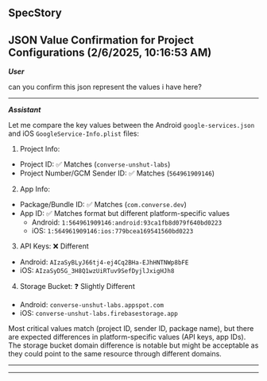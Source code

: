 ## SpecStory

## JSON Value Confirmation for Project Configurations (2/6/2025, 10:16:53 AM)

_**User**_

can you confirm this json represent the values i have here?



---

_**Assistant**_

Let me compare the key values between the Android `google-services.json` and iOS `GoogleService-Info.plist` files:

1. Project Info:
- Project ID: ✅ Matches (`converse-unshut-labs`)
- Project Number/GCM Sender ID: ✅ Matches (`564961909146`)

2. App Info:
- Package/Bundle ID: ✅ Matches (`com.converse.dev`)
- App ID: ✅ Matches format but different platform-specific values
  - Android: `1:564961909146:android:93ca1fb8d079f640bd0223`
  - iOS: `1:564961909146:ios:779bcea169541560bd0223`

3. API Keys: ❌ Different
- Android: `AIzaSyBLyJ66tj4-ej4Cq2BHa-EJhHNTNWp8bFE`
- iOS: `AIzaSyD5G_3H8Q1wzUiRTuv9SefDyjlJxigHJh8`

4. Storage Bucket: ❓ Slightly Different
- Android: `converse-unshut-labs.appspot.com`
- iOS: `converse-unshut-labs.firebasestorage.app`

Most critical values match (project ID, sender ID, package name), but there are expected differences in platform-specific values (API keys, app IDs). The storage bucket domain difference is notable but might be acceptable as they could point to the same resource through different domains.

---



---

